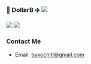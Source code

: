 ### 👋 DollarB ✈️ ![](https://views.whatilearened.today/views/github/DollarB/DollarB.svg)

![](https://github-readme-stats.vercel.app/api?username=DollarB&show_icons=true&line_height=21&show_icons=true&theme=vue&hide_border=true)
![](https://github-readme-stats.vercel.app/api/top-langs/?username=DollarB&show_icons=true&layout=compact&theme=vue&hide_border=true&hide=html,css)

### Contact Me
- Email: byxochitl@gmail.com
